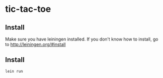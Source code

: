 # tic-tac-toe

## Install
Make sure you have leiningen installed.
If you don't know how to install, go to http://leiningen.org/#install

## Install
```
lein run
```
